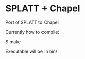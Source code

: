 # SPLATT + Chapel

Port of SPLATT to Chapel

Currently how to compile:

$ make

Executable will be in bin/
